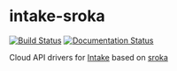 # intake-sroka

[![Build Status](https://travis-ci.org/intake/intake-sroka.svg?branch=master)](https://travis-ci.org/intake/intake-sroka)
[![Documentation Status](https://readthedocs.org/projects/intake-sroka/badge/?version=latest)](http://intake-sroka.readthedocs.io/en/latest/?badge=latest)

Cloud API drivers for [Intake](https://github.com/intake/intake) 
based on [sroka](https://github.com/Wikia/sroka)

